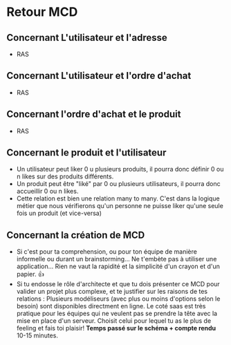 # Retour MCD
## Concernant L'utilisateur et l'adresse
- RAS
## Concernant L'utilisateur et l'ordre d'achat
- RAS
## Concernant l'ordre d'achat et le produit
- RAS
## Concernant le produit et l'utilisateur
- Un utilisateur peut liker 0 u plusieurs produits, il pourra donc définir 0 ou n likes sur des produits différents.
- Un produit peut être "liké" par 0 ou plusieurs utilisateurs, il pourra donc accueillir 0 ou n likes.
- Cette relation est bien une relation many to many. C'est dans la logique métier que nous vérifierons qu'un personne ne puisse liker qu'une seule fois un produit (et vice-versa)
## Concernant la création de MCD
- Si c'est pour ta comprehension, ou pour ton équipe de manière informelle ou durant un brainstorming... Ne t'embète pas à utiliser une application... Rien ne vaut la rapidité et la simplicité d'un crayon et d'un papier. :thumbsup:
- Si tu endosse le rôle d'architecte et que tu dois présenter ce MCD pour valider un projet plus complexe, et te justifier sur les raisons de tes relations :
Plusieurs modéliseurs (avec plus ou moins d'options selon le besoin) sont disponibles directment en ligne. Le coté saas est très pratique pour les équipes qui ne veulent pas se prendre la tête avec la mise en place d'un serveur. Choisit celui pour lequel tu as le plus de feeling et fais toi plaisir!
**Temps passé sur le schéma + compte rendu**
10-15 minutes.